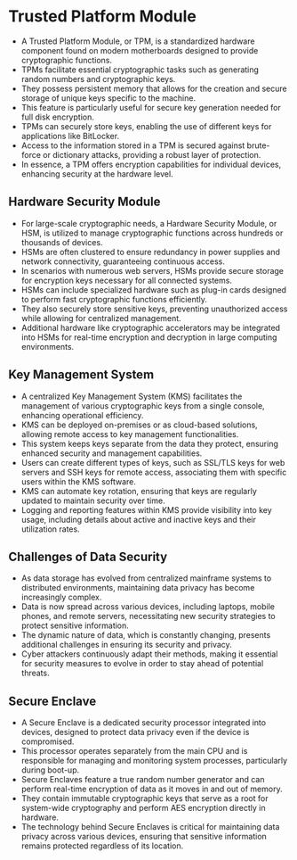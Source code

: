 # Trusted Platform Module

- A Trusted Platform Module, or TPM, is a standardized hardware component found on modern motherboards designed to provide cryptographic functions.
- TPMs facilitate essential cryptographic tasks such as generating random numbers and cryptographic keys.
- They possess persistent memory that allows for the creation and secure storage of unique keys specific to the machine.
- This feature is particularly useful for secure key generation needed for full disk encryption.
- TPMs can securely store keys, enabling the use of different keys for applications like BitLocker.
- Access to the information stored in a TPM is secured against brute-force or dictionary attacks, providing a robust layer of protection.
- In essence, a TPM offers encryption capabilities for individual devices, enhancing security at the hardware level.

## Hardware Security Module

- For large-scale cryptographic needs, a Hardware Security Module, or HSM, is utilized to manage cryptographic functions across hundreds or thousands of devices.
- HSMs are often clustered to ensure redundancy in power supplies and network connectivity, guaranteeing continuous access.
- In scenarios with numerous web servers, HSMs provide secure storage for encryption keys necessary for all connected systems.
- HSMs can include specialized hardware such as plug-in cards designed to perform fast cryptographic functions efficiently.
- They also securely store sensitive keys, preventing unauthorized access while allowing for centralized management.
- Additional hardware like cryptographic accelerators may be integrated into HSMs for real-time encryption and decryption in large computing environments.

## Key Management System

- A centralized Key Management System (KMS) facilitates the management of various cryptographic keys from a single console, enhancing operational efficiency.
- KMS can be deployed on-premises or as cloud-based solutions, allowing remote access to key management functionalities.
- This system keeps keys separate from the data they protect, ensuring enhanced security and management capabilities.
- Users can create different types of keys, such as SSL/TLS keys for web servers and SSH keys for remote access, associating them with specific users within the KMS software.
- KMS can automate key rotation, ensuring that keys are regularly updated to maintain security over time.
- Logging and reporting features within KMS provide visibility into key usage, including details about active and inactive keys and their utilization rates.

## Challenges of Data Security

- As data storage has evolved from centralized mainframe systems to distributed environments, maintaining data privacy has become increasingly complex.
- Data is now spread across various devices, including laptops, mobile phones, and remote servers, necessitating new security strategies to protect sensitive information.
- The dynamic nature of data, which is constantly changing, presents additional challenges in ensuring its security and privacy.
- Cyber attackers continuously adapt their methods, making it essential for security measures to evolve in order to stay ahead of potential threats.

## Secure Enclave

- A Secure Enclave is a dedicated security processor integrated into devices, designed to protect data privacy even if the device is compromised.
- This processor operates separately from the main CPU and is responsible for managing and monitoring system processes, particularly during boot-up.
- Secure Enclaves feature a true random number generator and can perform real-time encryption of data as it moves in and out of memory.
- They contain immutable cryptographic keys that serve as a root for system-wide cryptography and perform AES encryption directly in hardware.
- The technology behind Secure Enclaves is critical for maintaining data privacy across various devices, ensuring that sensitive information remains protected regardless of its location.

